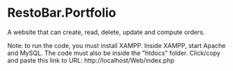 # RestoBar.Portfolio
A website that can create, read, delete, update and compute orders.


Note: to run the code, you must install XAMPP. Inside XAMPP, start Apache and MySQL. 
The code must also be inside the "htdocs" folder. Click/copy and paste this link to URL: http://localhost/Web/index.php

